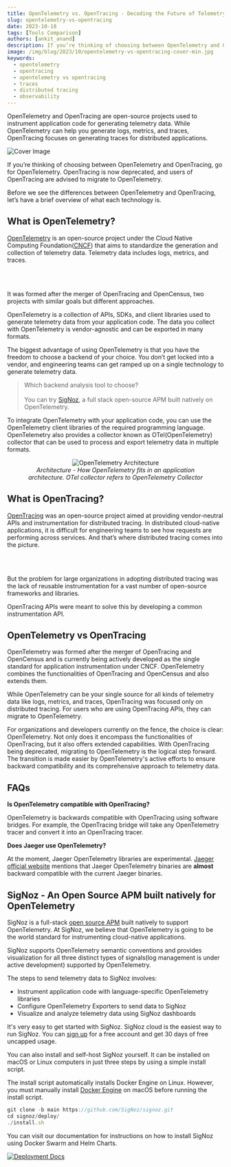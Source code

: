 ```yaml
---
title: OpenTelemetry vs. OpenTracing - Decoding the Future of Telemetry Data
slug: opentelemetry-vs-opentracing
date: 2023-10-18
tags: [Tools Comparison]
authors: [ankit_anand]
description: If you’re thinking of choosing between OpenTelemetry and OpenTracing, go for OpenTelemetry. OpenTracing is now deprecated, and users of OpenTracing are advised to migrate to OpenTelemetry...
image: /img/blog/2023/10/opentelemetry-vs-opentracing-cover-min.jpg
keywords:
  - opentelemetry
  - opentracing
  - opentelemetry vs opentracing
  - traces
  - distributed tracing
  - observability
---
```

<head>
  <link rel="canonical" href="https://signoz.io/blog/opentelemetry-vs-opentracing/"/>
</head>

OpenTelemetry and OpenTracing are open-source projects used to instrument application code for generating telemetry data. While OpenTelemetry can help you generate logs, metrics, and traces, OpenTracing focuses on generating traces for distributed applications.

<!--truncate-->

![Cover Image](/img/blog/2023/10/opentelemetry-vs-opentracing-cover.webp)

If you’re thinking of choosing between OpenTelemetry and OpenTracing, go for OpenTelemetry. OpenTracing is now deprecated, and users of OpenTracing are advised to migrate to OpenTelemetry.

Before we see the differences between OpenTelemetry and OpenTracing, let’s have a brief overview of what each technology is.

## What is OpenTelemetry?

<a href = "https://opentelemetry.io/" rel="noopener noreferrer nofollow" target="_blank">OpenTelemetry</a> is an open-source project under the Cloud Native Computing Foundation(<a href = "https://www.cncf.io/" rel="noopener noreferrer nofollow" target="_blank">CNCF</a>) that aims to standardize the generation and collection of telemetry data. Telemetry data includes logs, metrics, and traces.

<div>
<br></br>
</div>

It was formed after the merger of OpenTracing and OpenCensus, two projects with similar goals but different approaches.

OpenTelemetry is a collection of APIs, SDKs, and client libraries used to generate telemetry data from your application code. The data you collect with OpenTelemetry is vendor-agnostic and can be exported in many formats.

The biggest advantage of using OpenTelemetry is that you have the freedom to choose a backend of your choice. You don’t get locked into a vendor, and engineering teams can get ramped up on a single technology to generate telemetry data.

> Which backend analysis tool to choose?<br></br>
> You can try [SigNoz](https://signoz.io/), a full stack open-source APM built natively on OpenTelemetry.

To integrate OpenTelemetry with your application code, you can use the OpenTelemetry client libraries of the required programming language. OpenTelemetry also provides a collector known as OTel(OpenTelemetry) collector that can be used to process and export telemetry data in multiple formats.

<!-- ![The architecture of OpenTelemetry. You can integrate OTel libraries with your application code](OpenTelemetry%20vs%20OpenTracing%20-%20choosing%20one%20for%20in%20665d83371fb941b1bdef6577733c75cd/opentelemetry_architecture_new.png) -->


<figure data-zoomable align='center'>
    <img src="/img/blog/2022/09/opentelemetry_architecture.webp" alt="OpenTelemetry Architecture"/>
    <figcaption><i>Architecture - How OpenTelemetry fits in an application architecture. OTel collector refers to OpenTelemetry Collector</i></figcaption>
</figure>

## What is OpenTracing?

<a href = "https://opentracing.io/" rel="noopener noreferrer nofollow" target="_blank">OpenTracing</a> was an open-source project aimed at providing vendor-neutral APIs and instrumentation for distributed tracing. In distributed cloud-native applications, it is difficult for engineering teams to see how requests are performing across services. And that’s where distributed tracing comes into the picture.

<div>
<br></br>
</div>

But the problem for large organizations in adopting distributed tracing was the lack of reusable instrumentation for a vast number of open-source frameworks and libraries.

OpenTracing APIs were meant to solve this by developing a common instrumentation API.

## OpenTelemetry vs OpenTracing

OpenTelemetry was formed after the merger of OpenTracing and OpenCensus and is currently being actively developed as the single standard for application instrumentation under CNCF. OpenTelemetry combines the functionalities of OpenTracing and OpenCensus and also extends them.

While OpenTelemetry can be your single source for all kinds of telemetry data like logs, metrics, and traces, OpenTracing was focused only on distributed tracing. For users who are using OpenTracing APIs, they can migrate to OpenTelemetry.

For organizations and developers currently on the fence, the choice is clear: OpenTelemetry. Not only does it encompass the functionalities of OpenTracing, but it also offers extended capabilities. With OpenTracing being deprecated, migrating to OpenTelemetry is the logical step forward. The transition is made easier by OpenTelemetry's active efforts to ensure backward compatibility and its comprehensive approach to telemetry data.

## FAQs

**Is OpenTelemetry compatible with OpenTracing?**

OpenTelemetry is backwards compatible with OpenTracing using software bridges. For example, the OpenTracing bridge will take any OpenTelemetry tracer and convert it into an OpenTracing tracer.

**Does Jaeger use OpenTelemetry?**

At the moment, Jaeger OpenTelemetry libraries are experimental. <a href = "https://www.jaegertracing.io/docs/1.21/opentelemetry/" rel="noopener noreferrer nofollow" target="_blank">Jaeger official website</a> mentions that Jaeger OpenTelemetry binaries are **almost** backward compatible with the current Jaeger binaries.

## SigNoz - An Open Source APM built natively for OpenTelemetry

SigNoz is a full-stack [open source APM](https://signoz.io/blog/opentelemetry-apm/) built natively to support OpenTelemetry. At SigNoz, we believe that OpenTelemetry is going to be the world standard for instrumenting cloud-native applications. 

SigNoz supports OpenTelemetry semantic conventions and provides visualization for all three distinct types of signals(log management is under active development) supported by OpenTelemetry.

The steps to send telemetry data to SigNoz involves:

- Instrument application code with language-specific OpenTelemetry libraries
- Configure OpenTelemetry Exporters to send data to SigNoz
- Visualize and analyze telemetry data using SigNoz dashboards

It's very easy to get started with SigNoz. SigNoz cloud is the easiest way to run SigNoz. You can [sign up](https://signoz.io/teams/) for a free account and get 30 days of free uncapped usage.

You can also install and self-host SigNoz yourself. It can be installed on macOS or Linux computers in just three steps by using a simple install script.

The install script automatically installs Docker Engine on Linux. However, you must manually install [Docker Engine](https://docs.docker.com/engine/install/) on macOS before running the install script.

```jsx
git clone -b main https://github.com/SigNoz/signoz.git
cd signoz/deploy/
./install.sh
```

You can visit our documentation for instructions on how to install SigNoz using Docker Swarm and Helm Charts.

[![Deployment Docs](/img/blog/common/deploy_docker_documentation.webp)](https://signoz.io/docs/install/)